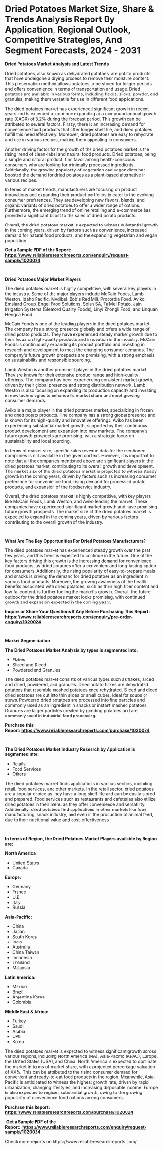 <p><h1>Dried Potatoes Market Size, Share & Trends Analysis Report By Application, Regional Outlook, Competitive Strategies, And Segment Forecasts, 2024 - 2031</h1></p><p><strong>Dried Potatoes Market Analysis and Latest Trends</strong></p>
<p><p>Dried potatoes, also known as dehydrated potatoes, are potato products that have undergone a drying process to remove their moisture content. This preservation method allows potatoes to be stored for longer periods and offers convenience in terms of transportation and usage. Dried potatoes are available in various forms, including flakes, slices, powder, and granules, making them versatile for use in different food applications.</p><p>The dried potatoes market has experienced significant growth in recent years and is expected to continue expanding at a compound annual growth rate (CAGR) of 8.2% during the forecast period. This growth can be attributed to several factors. Firstly, there is an increasing demand for convenience food products that offer longer shelf life, and dried potatoes fulfill this need effectively. Moreover, dried potatoes are easy to rehydrate and use in various recipes, making them appealing to consumers.</p><p>Another driving factor for the growth of the dried potatoes market is the rising trend of clean-label and natural food products. Dried potatoes, being a simple and natural product, find favor among health-conscious consumers who are looking for minimally processed ingredients. Additionally, the growing popularity of vegetarian and vegan diets has boosted the demand for dried potatoes as a plant-based alternative in various recipes.</p><p>In terms of market trends, manufacturers are focusing on product innovations and expanding their product portfolios to cater to the evolving consumer preferences. They are developing new flavors, blends, and organic variants of dried potatoes to offer a wider range of options. Furthermore, the emerging trend of online retailing and e-commerce has provided a significant boost to the sales of dried potato products.</p><p>Overall, the dried potatoes market is expected to witness substantial growth in the coming years, driven by factors such as convenience, increased demand for natural food products, and the expanding vegetarian and vegan population.</p></p>
<p><strong>Get a Sample PDF of the Report:&nbsp; <a href="https://www.reliableresearchreports.com/enquiry/request-sample/1020024">https://www.reliableresearchreports.com/enquiry/request-sample/1020024</a></strong></p>
<p>&nbsp;</p>
<p><strong>Dried Potatoes Major Market Players</strong></p>
<p><p>The dried potatoes market is highly competitive, with several key players in the industry. Some of the major players include McCain Foods, Lamb Weston, Idaho Pacific, Mydibel, Bob's Red Mill, Procordia Food, Aviko, Emsland Group, Engel Food Solutions, Solan SA, TaiMei Potato, Jain Irrigation Systems (Sleaford Quality Foods), Linyi Zhongli Food, and Linquan Hengda Food.</p><p>McCain Foods is one of the leading players in the dried potatoes market. The company has a strong presence globally and offers a wide range of dried potato products. They have experienced steady market growth due to their focus on high-quality products and innovation in the industry. McCain Foods is continuously expanding its product portfolio and investing in research and development to meet the changing consumer demands. The company's future growth prospects are promising, with a strong emphasis on sustainability and responsible sourcing.</p><p>Lamb Weston is another prominent player in the dried potatoes market. They are known for their extensive product range and high-quality offerings. The company has been experiencing consistent market growth, driven by their global presence and strong distribution network. Lamb Weston is also focusing on expanding its production capacity and investing in new technologies to enhance its market share and meet growing consumer demands.</p><p>Aviko is a major player in the dried potatoes market, specializing in frozen and dried potato products. The company has a strong global presence and is known for its high-quality and innovative offerings. Aviko has been experiencing substantial market growth, supported by their continuous product development and expansion into new markets. The company's future growth prospects are promising, with a strategic focus on sustainability and local sourcing.</p><p>In terms of market size, specific sales revenue data for the mentioned companies is not available in the given context. However, it is important to note that all the companies mentioned above are significant players in the dried potatoes market, contributing to its overall growth and development. The market size of the dried potatoes market is projected to witness steady growth in the coming years, driven by factors such as increasing consumer preference for convenience food, rising demand for processed potato products, and expansion of the foodservice industry.</p><p>Overall, the dried potatoes market is highly competitive, with key players like McCain Foods, Lamb Weston, and Aviko leading the market. These companies have experienced significant market growth and have promising future growth prospects. The market size of the dried potatoes market is expected to expand in the coming years, driven by various factors contributing to the overall growth of the industry.</p></p>
<p>&nbsp;</p>
<p><strong>What Are The Key Opportunities For Dried Potatoes Manufacturers?</strong></p>
<p><p>The dried potatoes market has experienced steady growth over the past few years, and this trend is expected to continue in the future. One of the key factors driving this growth is the increasing demand for convenience food products, as dried potatoes offer a convenient and long-lasting option for consumers. Additionally, the rising popularity of easy-to-prepare meals and snacks is driving the demand for dried potatoes as an ingredient in various food products. Moreover, the growing awareness of the health benefits associated with dried potatoes, such as their high fiber content and low fat content, is further fueling the market's growth. Overall, the future outlook for the dried potatoes market looks promising, with continued growth and expansion expected in the coming years.</p></p>
<p><strong>Inquire or Share Your Questions If Any Before Purchasing This Report: <a href="https://www.reliableresearchreports.com/enquiry/pre-order-enquiry/1020024">https://www.reliableresearchreports.com/enquiry/pre-order-enquiry/1020024</a></strong></p>
<p>&nbsp;</p>
<p><strong>Market Segmentation</strong></p>
<p><strong>The Dried Potatoes Market Analysis by types is segmented into:</strong></p>
<p><ul><li>Flakes</li><li>Sliced and Diced</li><li>Powdered and Granules</li></ul></p>
<p><p>The dried potatoes market consists of various types such as flakes, sliced and diced, powdered, and granules. Dried potato flakes are dehydrated potatoes that resemble mashed potatoes once rehydrated. Sliced and diced dried potatoes are cut into thin slices or small cubes, ideal for soups or stews. Powdered dried potatoes are processed into fine particles and commonly used as an ingredient in snacks or instant mashed potatoes. Granules are larger particles created by grinding potatoes and are commonly used in industrial food processing.</p></p>
<p><strong>Purchase this Report:&nbsp;<a href="https://www.reliableresearchreports.com/purchase/1020024">https://www.reliableresearchreports.com/purchase/1020024</a></strong></p>
<p>&nbsp;</p>
<p><strong>The Dried Potatoes Market Industry Research by Application is segmented into:</strong></p>
<p><ul><li>Retails</li><li>Food Services</li><li>Others</li></ul></p>
<p><p>The dried potatoes market finds applications in various sectors, including retail, food services, and other markets. In the retail sector, dried potatoes are a popular choice as they have a long shelf life and can be easily stored and prepared. Food services such as restaurants and cafeterias also utilize dried potatoes in their menu as they offer convenience and versatility. Additionally, dried potatoes find applications in other markets like food manufacturing, snack industry, and even in the production of animal feed, due to their nutritional value and cost-effectiveness.</p></p>
<p>&nbsp;</p>
<p><strong>In terms of Region, the Dried Potatoes Market Players available by Region are:</strong></p>
<p>
    <p> <strong> North America: </strong>
        <ul>
            <li>United States</li>
            <li>Canada</li>
        </ul>
        </p> 
    <p> <strong> Europe: </strong>
        <ul>
            <li>Germany</li>
            <li>France</li>
            <li>U.K.</li>
            <li>Italy</li>
            <li>Russia</li>
        </ul>
        </p> 
    <p> <strong> Asia-Pacific: </strong>
        <ul>
            <li>China</li>
            <li>Japan</li>
            <li>South Korea</li>
            <li>India</li>
            <li>Australia</li>
            <li>China Taiwan</li>
            <li>Indonesia</li>
            <li>Thailand</li>
            <li>Malaysia</li>
        </ul>
        </p> 
    <p> <strong> Latin America: </strong>
        <ul>
            <li>Mexico</li>
            <li>Brazil</li>
            <li>Argentina Korea</li>
            <li>Colombia</li>
        </ul>
        </p> 
    <p> <strong> Middle East & Africa: </strong>
        <ul>
            <li>Turkey</li>
            <li>Saudi</li>
            <li>Arabia</li>
            <li>UAE</li>
            <li>Korea</li>
        </ul>
    </p>
    </p>
<p><p>The dried potatoes market is expected to witness significant growth across various regions, including North America (NA), Asia-Pacific (APAC), Europe, the United States (USA), and China. North America is expected to dominate the market in terms of market share, with a projected percentage valuation of XX%. This can be attributed to the rising consumer demand for convenient and ready-to-eat food products in the region. Meanwhile, Asia-Pacific is anticipated to witness the highest growth rate, driven by rapid urbanization, changing lifestyles, and increasing disposable income. Europe is also expected to register substantial growth, owing to the growing popularity of convenience food options among consumers.</p></p>
<p><strong>Purchase this Report: <a href="https://www.reliableresearchreports.com/purchase/1020024">https://www.reliableresearchreports.com/purchase/1020024</a></strong></p>
<p>&nbsp;<strong>Get a Sample PDF of the Report:&nbsp;&nbsp;<a href="https://www.reliableresearchreports.com/enquiry/request-sample/1020024">https://www.reliableresearchreports.com/enquiry/request-sample/1020024</a></strong></p>
<p><strong></strong></p>
<p>Check more reports on https://www.reliableresearchreports.com/</p>